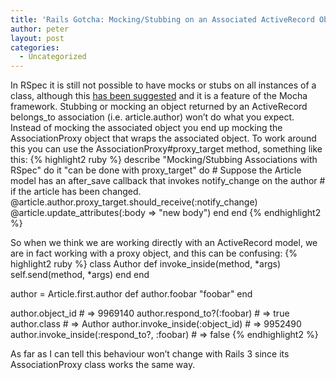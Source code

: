 ```yaml
---
title: 'Rails Gotcha: Mocking/Stubbing on an Associated ActiveRecord Object'
author: peter
layout: post
categories:
  - Uncategorized
---
```

In RSpec it is still not possible to have mocks or stubs on all instances of a class, although this [has been suggested][1] and it is a feature of the Mocha framework. Stubbing or mocking an object returned by an ActiveRecord belongs\_to association (i.e. article.author) won’t do what you expect. Instead of mocking the associated object you end up mocking the AssociationProxy object that wraps the associated object. To work around this you can use the AssociationProxy#proxy\_target method, something like this:
{% highlight2 ruby %}
describe "Mocking/Stubbing Associations with RSpec" do
  it "can be done with proxy_target" do
    # Suppose the Article model has an after_save callback that invokes notify_change on the author
    # if the article has been changed.
    @article.author.proxy_target.should_receive(:notify_change)
    @article.update_attributes(:body => "new body")
  end
end
{% endhighlight2 %}


So when we think we are working directly with an ActiveRecord model, we are in fact working with a proxy object, and this can be confusing:
{% highlight2 ruby %}
class Author
  def invoke_inside(method, *args)
    self.send(method, *args)
  end
end

author = Article.first.author
def author.foobar
  "foobar"
end

author.object_id                              # => 9969140
author.respond_to?(:foobar)                   # => true
author.class                                  # => Author
author.invoke_inside(:object_id)              # => 9952490
author.invoke_inside(:respond_to?, :foobar)   # => false
{% endhighlight2 %}


As far as I can tell this behaviour won’t change with Rails 3 since its AssociationProxy class works the same way.

 [1]: https://rspec.lighthouseapp.com/projects/5645-rspec/tickets/28-6791-stub-return-values-for-all-instances-of-a-class#ticket-28-2